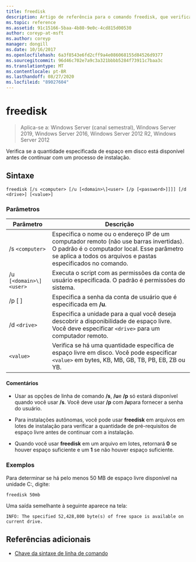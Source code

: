 ```yaml
---
title: freedisk
description: Artigo de referência para o comando freedisk, que verifica se a quantidade especificada de espaço em disco está disponível antes de continuar com um processo de instalação.
ms.topic: reference
ms.assetid: 91c15166-5baa-4b80-9e0c-4cd815d00530
author: coreyp-at-msft
ms.author: coreyp
manager: dongill
ms.date: 10/16/2017
ms.openlocfilehash: 6a3f8543e6fd2cff9a4e086068155d84526d9377
ms.sourcegitcommit: 96d46c702e7a9c3a321bbbb5284f73911c7baa3c
ms.translationtype: MT
ms.contentlocale: pt-BR
ms.lasthandoff: 08/27/2020
ms.locfileid: "89027604"
---
```

# <a name="freedisk"></a>freedisk

> Aplica-se a: Windows Server (canal semestral), Windows Server 2019, Windows Server 2016, Windows Server 2012 R2, Windows Server 2012

Verifica se a quantidade especificada de espaço em disco está disponível antes de continuar com um processo de instalação.

## <a name="syntax"></a>Sintaxe

```
freedisk [/s <computer> [/u [<domain>\]<user> [/p [<password>]]]] [/d <drive>] [<value>]
```

### <a name="parameters"></a>Parâmetros

| Parâmetro | Descrição |
| --------- | ----------- |
| /s `<computer>` | Especifica o nome ou o endereço IP de um computador remoto (não use barras invertidas). O padrão é o computador local. Esse parâmetro se aplica a todos os arquivos e pastas especificados no comando. |
| /u `[<domain>\]<user>` | Executa o script com as permissões da conta de usuário especificada. O padrão é permissões do sistema. |
| /p [ <password> ] | Especifica a senha da conta de usuário que é especificada em **/u**. |
| /d `<drive>` | Especifica a unidade para a qual você deseja descobrir a disponibilidade de espaço livre. Você deve especificar `<drive>` para um computador remoto. |
| `<value>` | Verifica se há uma quantidade específica de espaço livre em disco. Você pode especificar `<value>` em bytes, KB, MB, GB, TB, PB, EB, ZB ou YB. |

#### <a name="remarks"></a>Comentários

- Usar as opções de linha de comando **/s**, **/u**e **/p** só estará disponível quando você usar **/s**. Você deve usar **/p** com **/u**para fornecer a senha do usuário.

- Para instalações autônomas, você pode usar **freedisk** em arquivos em lotes de instalação para verificar a quantidade de pré-requisitos de espaço livre antes de continuar com a instalação.

- Quando você usar **freedisk** em um arquivo em lotes, retornará **0** se houver espaço suficiente e um **1** se não houver espaço suficiente.

### <a name="examples"></a>Exemplos

Para determinar se há pelo menos 50 MB de espaço livre disponível na unidade C:, digite:

```
freedisk 50mb
```

Uma saída semelhante à seguinte aparece na tela:

```
INFO: The specified 52,428,800 byte(s) of free space is available on current drive.
```

## <a name="additional-references"></a>Referências adicionais

- [Chave da sintaxe de linha de comando](command-line-syntax-key.md)
